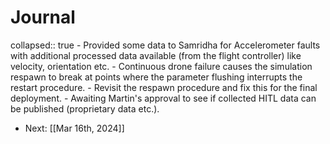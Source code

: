 # Journal
collapsed:: true
	- Provided some data to Samridha for Accelerometer faults with additional processed data available (from the flight controller) like velocity, orientation etc.
		- Continuous drone failure causes the simulation respawn to break at points where the parameter flushing interrupts the restart procedure.
		- Revisit the respawn procedure and fix this for the final deployment.
	- Awaiting Martin's approval to see if collected HITL data can be published (proprietary data etc.).
- Next: [[Mar 16th, 2024]]